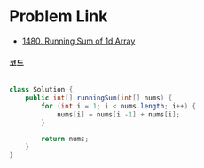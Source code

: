 # Problem Link
- [1480. Running Sum of 1d Array](https://leetcode.com/problems/running-sum-of-1d-array//)


#### 코드

```java

class Solution {
    public int[] runningSum(int[] nums) {
        for (int i = 1; i < nums.length; i++) {
            nums[i] = nums[i -1] + nums[i];
        }

        return nums;
    }
}

```

